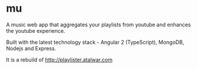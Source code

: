# mu

A music web app that aggregates your playlists from youtube and enhances the youtube experience. 

Built with the latest technology stack - Angular 2 (TypeScript), MongoDB, Nodejs and Express.

It is a rebuild of <http://playlister.atalwar.com>
